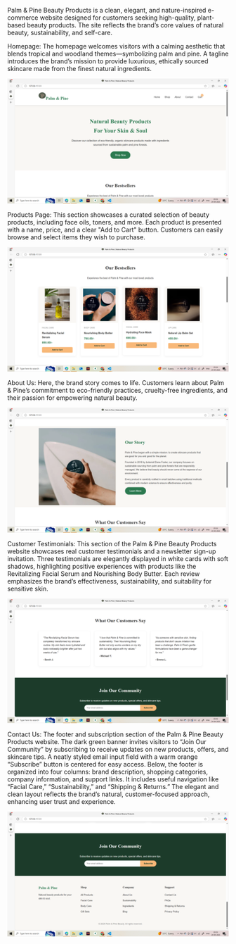 Palm & Pine Beauty Products is a clean, elegant, and nature-inspired e-commerce website designed for customers seeking high-quality, plant-based beauty products. The site reflects the brand’s core values of natural beauty, sustainability, and self-care.

Homepage:
The homepage welcomes visitors with a calming aesthetic that blends tropical and woodland themes—symbolizing palm and pine. A tagline introduces the brand’s mission to provide luxurious, ethically sourced skincare made from the finest natural ingredients.

![image alt](https://github.com/dishalath/Demo/blob/dc5bc934eb9ed29efda0e74d2fcbeb586509331c/Screenshot%20(171).png)

Products Page:
This section showcases a curated selection of beauty products, including face oils, toners, and more. Each product is presented with a name, price, and a clear "Add to Cart" button. Customers can easily browse and select items they wish to purchase.

![image alt](https://github.com/dishalath/Demo/blob/d45f94614dae6d1268c9888500d1d81e7f340ba8/Screenshot%20(172).png)

About Us:
Here, the brand story comes to life. Customers learn about Palm & Pine’s commitment to eco-friendly practices, cruelty-free ingredients, and their passion for empowering natural beauty.

![image alt](https://github.com/dishalath/Demo/blob/2122a615eae16821443b1ce63337d6fcf7dc5ae9/Screenshot%20(173).png)

Customer Testimonials: This section of the Palm & Pine Beauty Products website showcases real customer testimonials and a newsletter sign-up invitation. Three testimonials are elegantly displayed in white cards with soft shadows, highlighting positive experiences with products like the Revitalizing Facial Serum and Nourishing Body Butter. Each review emphasizes the brand’s effectiveness, sustainability, and suitability for sensitive skin.

![image alt](https://github.com/dishalath/Demo/blob/f6986771d7e6a8ced8d6b03d98ccdbef57fb1aaa/Screenshot%20(174).png)


Contact Us: The footer and subscription section of the Palm & Pine Beauty Products website. The dark green banner invites visitors to “Join Our Community” by subscribing to receive updates on new products, offers, and skincare tips. A neatly styled email input field with a warm orange “Subscribe” button is centered for easy access. Below, the footer is organized into four columns: brand description, shopping categories, company information, and support links. It includes useful navigation like “Facial Care,” “Sustainability,” and “Shipping & Returns.” The elegant and clean layout reflects the brand’s natural, customer-focused approach, enhancing user trust and experience.

![image alt](https://github.com/dishalath/Demo/blob/8e020b1aef2362eac1467d6a1df7986c92eab50d/Screenshot%20(175).png)
